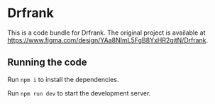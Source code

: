 
  # Drfrank

  This is a code bundle for Drfrank. The original project is available at https://www.figma.com/design/YAa8NImL5FgB8YxHR2gjtN/Drfrank.

  ## Running the code

  Run `npm i` to install the dependencies.

  Run `npm run dev` to start the development server.
  